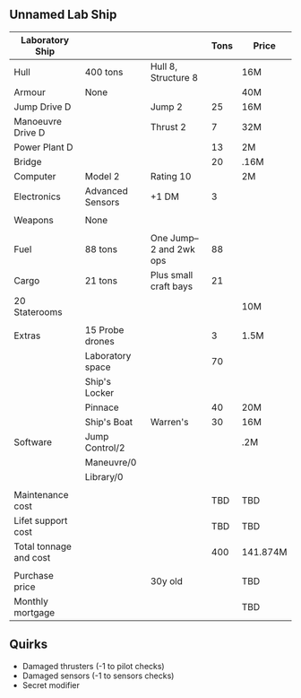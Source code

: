 Unnamed Lab Ship
----------------

| Laboratory Ship |           |                    | Tons | Price |
|-----------------|-----------|--------------------|------|-------|
|Hull             |400 tons   | Hull 8, Structure 8|      | 16M   |
|Armour           |None       |                    |      | 40M   |
|Jump Drive D     |           |Jump 2              |25    | 16M   |
|Manoeuvre Drive D|           |Thrust 2            |7     | 32M   |
|Power Plant D    |           |                    |13    |  2M   |
|Bridge           |           |                    |20    |  .16M |
|Computer         |Model 2    |Rating 10           |      |  2M   |
|Electronics      |Advanced Sensors|+1 DM          |3     |       |
|                 |           |                    |      |       |
|Weapons          |None       |                    |      |       |
|                 |           |                    |      |       |
|Fuel             |88 tons    | One Jump–2 and 2wk ops|88 |       |
|Cargo            |21 tons    | Plus small craft bays|21  |       |
|20 Staterooms    |           |                    |      | 10M   |
|                 |           |                    |      |       |
|Extras           |15 Probe drones |               |3     |  1.5M |
|                 |Laboratory space |              |70    |       |
|                 |Ship's Locker  |                |      |       |
|                 |Pinnace    |                    |40    | 20M   |
|                 |Ship's Boat|Warren's            |30    | 16M   |
|Software         |Jump Control/2 |                |      |   .2M |
|                 |Maneuvre/0 |                    |      |       |
|                 |Library/0  |                    |      |       |
|                 |           |                    |      |       |
|Maintenance cost |           |                    |TBD   |TBD    |
|Lifet support cost |         |                    |TBD   |TBD    |
|Total tonnage and cost  |    |                    |  400 |141.874M |
|                |            |                    |      |       |
|Purchase price  |            | 30y old            |      | TBD   |
|Monthly mortgage|            |                    |      | TBD   |


Quirks
------
- Damaged thrusters (-1 to pilot checks)
- Damaged sensors (-1 to sensors checks)
- Secret modifier
